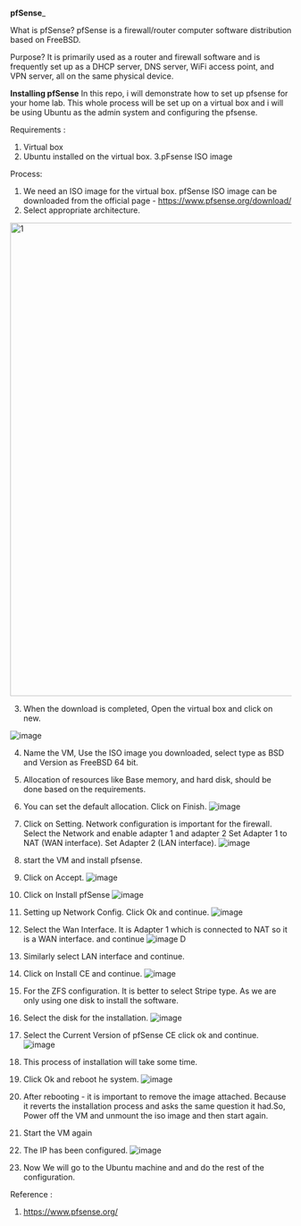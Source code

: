 **pfSense**_

What is pfSense?
pfSense is a firewall/router computer software distribution based on FreeBSD. 

Purpose? 
It is primarily used as a router and firewall software and is frequently set up as a DHCP server, DNS server, WiFi access point, and VPN server, all on the same physical device.


**Installing pfSense**
In this repo, i will demonstrate how to set up pfsense for your home lab. This whole process will be set up on a virtual box and i will be using Ubuntu as the admin system and configuring the pfsense.

Requirements : 
1. Virtual box 
2. Ubuntu installed on the virtual box. 
3.pFsense ISO image

Process: 
1. We need an ISO image for the virtual box. pfSense ISO image can be downloaded from the official page - https://www.pfsense.org/download/
2. Select appropriate architecture. 

<img width="847" alt="1" src="https://github.com/srisowmya2000/pfsensefirewall/assets/59259117/58917b64-9749-463e-a10a-3b83d4ccc121">

3. When the download is completed, Open the virtual box and click on new.

![image](https://github.com/srisowmya2000/pfsensefirewall/assets/59259117/5ae60880-9a48-402a-886d-68d2448c8163)

4. Name the VM, Use the ISO image you downloaded, select type as BSD and Version as FreeBSD 64 bit.
   
5. Allocation of resources like Base memory, and hard disk, should be done based on the requirements.
6. You can set the default allocation. Click on Finish.
![image](https://github.com/srisowmya2000/pfsensefirewall/assets/59259117/dd82a0ed-33ca-4e8d-82b1-bd8877ae716f)

7. Click on Setting. Network configuration is important for the firewall. Select the Network and enable adapter 1 and adapter 2 Set Adapter 1 to NAT (WAN interface). Set Adapter 2 (LAN interface).
   ![image](https://github.com/srisowmya2000/pfsensefirewall/assets/59259117/dc764e07-f3d8-4d67-a039-c96cf4d0f964)

8. start the VM and install pfsense.
9. Click on Accept.
    ![image](https://github.com/srisowmya2000/pfsensefirewall/assets/59259117/9bccc878-4e2a-4064-9d24-a52f65ec6aac)

10. Click on Install pfSense
 ![image](https://github.com/srisowmya2000/pfsensefirewall/assets/59259117/0f3fd1aa-78e2-4fab-832f-706a574748e9)

11. Setting up Network Config. Click Ok and continue.
    ![image](https://github.com/srisowmya2000/pfsensefirewall/assets/59259117/23e5fa4f-3931-4551-a933-1f282c83cd57)

12. Select the Wan Interface. It is Adapter 1 which is connected to NAT so it is a WAN interface. and continue
    ![image](https://github.com/srisowmya2000/pfsensefirewall/assets/59259117/a5f45065-a472-4b73-a457-d305653b9b14)
D
13. Similarly select LAN interface and continue.
14. Click on Install CE and continue. 
    ![image](https://github.com/srisowmya2000/pfsensefirewall/assets/59259117/18654b62-52e7-467b-acb8-bb88160773e0)

15. For the ZFS configuration. It is better to select Stripe type. As we are only using one disk to install the software.
16. Select the disk for the installation.
    ![image](https://github.com/srisowmya2000/pfsensefirewall/assets/59259117/7c974b70-e1c7-478e-9236-762a462a43c6)

17. Select the Current Version of pfSense CE click ok and continue.
![image](https://github.com/srisowmya2000/pfsensefirewall/assets/59259117/a37ba03a-c5a7-4a1d-9a60-67b85bcd21cc)

18. This process of installation will take some time.
19. Click Ok and reboot he system. 
    ![image](https://github.com/srisowmya2000/pfsensefirewall/assets/59259117/a83c85ff-a762-48b8-9723-bb6e5afd2445)

20. After rebooting - it is important to remove the image attached. Because it reverts the installation process and asks the same question it had.So, Power off the VM and unmount the iso image and then start again. 
21. Start the VM again
22. The IP has been configured.
    ![image](https://github.com/srisowmya2000/pfsensefirewall/assets/59259117/558bec73-f08d-4adc-926b-5393a6ffa5e8)

23. Now We will go to the Ubuntu machine and and do the rest of the configuration.














   



















Reference : 

1. https://www.pfsense.org/
   
